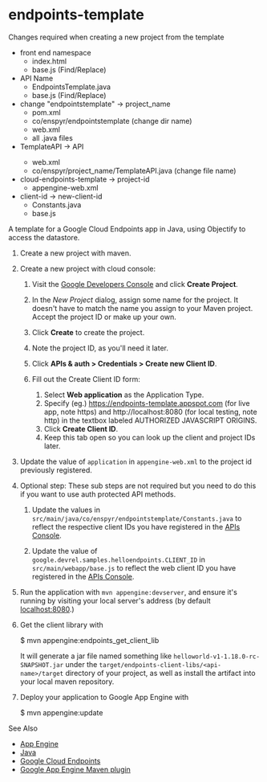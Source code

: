 endpoints-template
=============================================

Changes required when creating a new project from the template 
- front end namespace 
    - index.html 
    - base.js (Find/Replace) 
- API Name 
    - EndpointsTemplate.java 
    - base.js (Find/Replace) 
- change "endpointstemplate" -> project_name 
    - pom.xml 
    - co/enspyr/endpointstemplate (change dir name) 
    - web.xml 
    - all .java files 
- TemplateAPI -> <ProjectName>API 
    - web.xml 
    - co/enspyr/project_name/TemplateAPI.java (change file name) 
- cloud-endpoints-template -> project-id 
    - appengine-web.xml 
- client-id -> new-client-id 
    - Constants.java 
    - base.js 

A template for a Google Cloud Endpoints app in Java, using Objectify to access the datastore. 

1. Create a new project with maven. 

1. Create a new project with cloud console:

    1. Visit the [Google Developers Console](https://console.developers.google.com) and click **Create Project**.

    1. In the *New Project* dialog, assign some name for the project. It doesn't have to match the name you assign to your Maven project. Accept the project ID or make up your own.

    1. Click **Create** to create the project.

    1. Note the project ID, as you'll need it later. 

    1. Click **APIs & auth > Credentials > Create new Client ID**.

    1. Fill out the Create Client ID form:

        1. Select **Web application** as the Application Type.
        1. Specify (eg.) https://endpoints-template.appspot.com (for live app, note https) and http://localhost:8080 (for local testing, note http) in the textbox labeled AUTHORIZED JAVASCRIPT ORIGINS.
        1. Click **Create Client ID**.
        1. Keep this tab open so you can look up the client and project IDs later.

1. Update the value of `application` in `appengine-web.xml` to the project id previously registered.

1. Optional step: These sub steps are not required but you need to do this if you want to use auth protected API methods.

    1. Update the values in `src/main/java/co/enspyr/endpointstemplate/Constants.java`
       to reflect the respective client IDs you have registered in the
       [APIs Console][6].

    1. Update the value of `google.devrel.samples.helloendpoints.CLIENT_ID`
       in `src/main/webapp/base.js` to reflect the web client ID you have
       registered in the [APIs Console][4].

1. Run the application with `mvn appengine:devserver`, and ensure it's
   running by visiting your local server's address (by default
   [localhost:8080][5].)

1. Get the client library with

   $ mvn appengine:endpoints_get_client_lib

   It will generate a jar file named something like
   `helloworld-v1-1.18.0-rc-SNAPSHOT.jar` under the
   `target/endpoints-client-libs/<api-name>/target` directory of your
   project, as well as install the artifact into your local maven
   repository.

1. Deploy your application to Google App Engine with

   $ mvn appengine:update
   
 See Also 
- [App Engine][1]
- [Java][2]
- [Google Cloud Endpoints][3]
- [Google App Engine Maven plugin][4]

[1]: https://developers.google.com/appengine
[2]: http://java.com/en/
[3]: https://developers.google.com/appengine/docs/java/endpoints/
[4]: https://developers.google.com/appengine/docs/java/tools/maven
[5]: https://localhost:8080/
[6]: https://console.developers.google.com/
